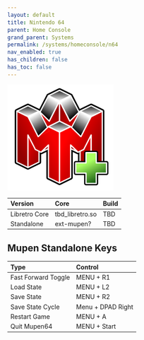 ```yaml
---
layout: default
title: Nintendo 64
parent: Home Console
grand_parent: Systems
permalink: /systems/homeconsole/n64
nav_enabled: true
has_children: false
has_toc: false
---
```


![](../assets/images/mupen64plus.png)

| Version       | Core               | Build           |
|:--------------|:-------------------|:----------------|
| Libretro Core | tbd_libretro.so    | TBD |
| Standalone    | ext-mupen?         | TBD |

## Mupen Standalone Keys
| Type                    | Control                  |
|:------------------------|:-------------------------|
| Fast Forward Toggle     | MENU + R1                |
| Load State              | MENU + L2                |
| Save State              | MENU + R2                |
| Save State Cycle        | Menu + DPAD Right        |
| Restart Game            | MENU + A                 |
| Quit Mupen64            | MENU + Start             |
